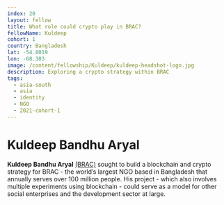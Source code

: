 ```yaml
---
index: 20
layout: fellow
title: What role could crypto play in BRAC?
fellowName: Kuldeep
cohort: 1
country: Bangladesh
lat: -54.8019
lon: -68.303
image: /content/fellowship/Kuldeep/kuldeep-headshot-logo.jpg
description: Exploring a crypto strategy within BRAC
tags:
  - asia-south
  - asia
  - identity
  - NGO
  - 2021-cohort-1
---
```


# Kuldeep Bandhu Aryal

**Kuldeep Bandhu Aryal** [(BRAC)](http://www.brac.net/) sought to build a blockchain and crypto strategy for BRAC - the world’s largest NGO based in Bangladesh that annually serves over 100 million people. His project - which also involves multiple experiments using blockchain - could serve as a model for other social enterprises and the development sector at large.
